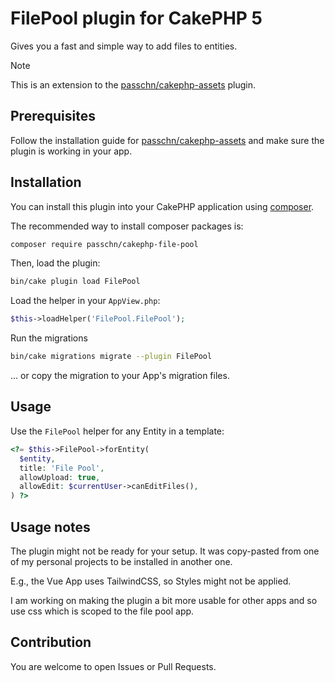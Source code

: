 # FilePool plugin for CakePHP 5

Gives you a fast and simple way to add files to entities.

> [!NOTE]
> This is an extension to the [passchn/cakephp-assets](https://packagist.org/packages/passchn/cakephp-assets) plugin.

## Prerequisites

Follow the installation guide for [passchn/cakephp-assets](https://packagist.org/packages/passchn/cakephp-assets)
and make sure the plugin is working in your app.

## Installation

You can install this plugin into your CakePHP application using [composer](https://getcomposer.org).

The recommended way to install composer packages is:

```sh
composer require passchn/cakephp-file-pool
```

Then, load the plugin:

```sh
bin/cake plugin load FilePool
```

Load the helper in your `AppView.php`:

```php
$this->loadHelper('FilePool.FilePool');
```

Run the migrations

```sh
bin/cake migrations migrate --plugin FilePool
```

... or copy the migration to your App's migration files.

## Usage

Use the `FilePool` helper for any Entity in a template:

```php
<?= $this->FilePool->forEntity(
  $entity,
  title: 'File Pool',
  allowUpload: true,
  allowEdit: $currentUser->canEditFiles(),
) ?>
```

## Usage notes

The plugin might not be ready for your setup. It was copy-pasted from one of my personal projects to be installed in
another one.

E.g., the Vue App uses TailwindCSS, so Styles might not be applied.

I am working on making the plugin a bit more usable for other apps and so use css which is scoped to the file pool app.

## Contribution

You are welcome to open Issues or Pull Requests.
